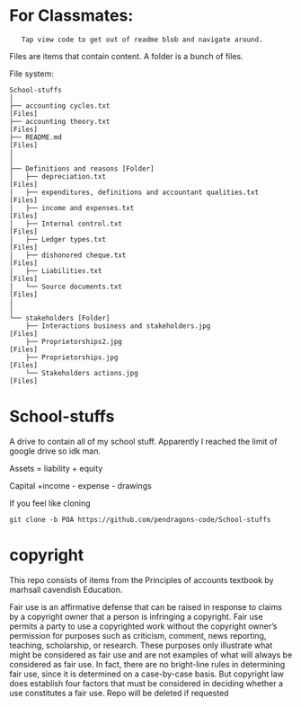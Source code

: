 # For Classmates:
       Tap view code to get out of readme blob and navigate around.          
       
Files are items that contain content. A folder is a bunch of files.          
              
File system:
```
School-stuffs
│
├── accounting cycles.txt                                          [Files]
├── accounting theory.txt                                          [Files]
├── README.md                                                      [Files]
│
│
├── Definitions and reasons [Folder]
│   ├── depreciation.txt                                           [Files]
│   ├── expenditures, definitions and accountant qualities.txt     [Files]
│   ├── income and expenses.txt                                    [Files]
│   ├── Internal control.txt                                       [Files]
│   ├── Ledger types.txt                                           [Files]
│   ├── dishonored cheque.txt                                      [Files]
│   ├── Liabilities.txt                                            [Files]
│   └── Source documents.txt                                       [Files]
│
│     
└── stakeholders [Folder]
    ├── Interactions business and stakeholders.jpg                 [Files]
    ├── Proprietorships2.jpg                                       [Files]
    ├── Proprietorships.jpg                                        [Files]
    └── Stakeholders actions.jpg                                   [Files]
```
# School-stuffs
A drive to contain all of my school stuff. Apparently I reached the limit of google drive so idk man.


      
Assets = liability + equity     
      
Capital +income - expense - drawings      


If you feel like cloning
```
git clone -b POA https://github.com/pendragons-code/School-stuffs
```

            
            
            
            
            
# copyright
This repo consists of items from the Principles of accounts textbook by marhsall cavendish Education.

Fair use is an affirmative defense that can be raised in response to claims by a copyright owner that a person is infringing a copyright. Fair use permits a party to use a copyrighted work without the copyright owner’s permission for purposes such as criticism, comment, news reporting, teaching, scholarship, or research. These purposes only illustrate what might be considered as fair use and are not examples of what will always be considered as fair use. In fact, there are no bright-line rules in determining fair use, since it is determined on a case-by-case basis. But copyright law does establish four factors that must be considered in deciding whether a use constitutes a fair use. Repo will be deleted if requested     
